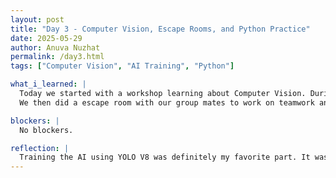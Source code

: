 ```yaml
--- 
layout: post
title: "Day 3 - Computer Vision, Escape Rooms, and Python Practice"
date: 2025-05-29
author: Anuva Nuzhat
permalink: /day3.html
tags: ["Computer Vision", "AI Training", "Python"]

what_i_learned: |
  Today we started with a workshop learning about Computer Vision. During this workshop we learned how to train our computer models to classify different images. Firstly we got introduced to computer vision with previously trained models on Teachable Machine. We then trained them ourselves using YOLO V8 and tried it out on some images and videos. My model was able to identify a puppy I had in my picture and then some people and a bowling ball from my video.
  We then did a escape room with our group mates to work on teamwork and collaboration. Then we did some python practice with brain teasers on sets and dictionaries and also learned about FI/FO. 

blockers: |
  No blockers.

reflection: |
  Training the AI using YOLO V8 was definitely my favorite part. It was so cool to see how it could identify different people and parts of a video. I'm really interested in learning more about computer vision and how I can apply it to my research. The escape room was also a lot of fun and had gotten me closer to my group mates.
---
```

